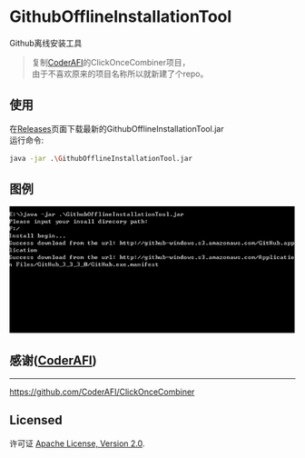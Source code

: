 # GithubOfflineInstallationTool

Github离线安装工具<br>
>复制[CoderAFI](https://github.com/CoderAFI/ClickOnceCombiner)的ClickOnceCombiner项目，<br>
由于不喜欢原来的项目名称所以就新建了个repo。

## 使用 ##
在[Releases](https://github.com/dusunboy/GithubOfflineInstallationTool/releases)页面下载最新的GithubOfflineInstallationTool.jar<br>
运行命令:

```sh
java -jar .\GithubOfflineInstallationTool.jar
```
## 图例 ##
![](/src/main/resources/1.png)

## 感谢([CoderAFI](https://github.com/CoderAFI)) ##
-------
https://github.com/CoderAFI/ClickOnceCombiner

## Licensed ##
许可证 [Apache License, Version 2.0](http://www.apache.org/licenses/LICENSE-2.0).
